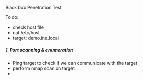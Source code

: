 
Black box  Penetration Test 

To do: 
- check host file
- cat /etc/host 
- target: demo.ine.local 

##### 1. Port scanning & enumeration 

- Ping target to check if we can communicate with the target
- perform nmap scan on target
- 
